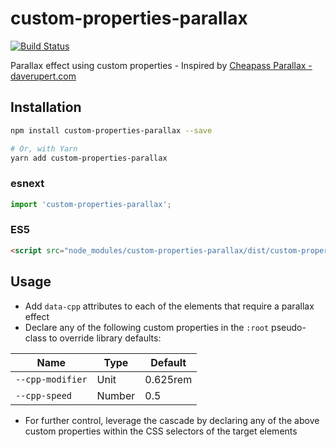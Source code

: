 # custom-properties-parallax

[![Build Status](https://travis-ci.org/SimonFinney/custom-properties-parallax.svg?branch=master)](https://travis-ci.org/SimonFinney/custom-properties-parallax)

Parallax effect using custom properties - Inspired by [Cheapass Parallax - daverupert.com](https://daverupert.com/2018/02/cheapass-parallax/)

## Installation

```bash
npm install custom-properties-parallax --save

# Or, with Yarn
yarn add custom-properties-parallax
```

### esnext

```js
import 'custom-properties-parallax';
```

### ES5

```html
<script src="node_modules/custom-properties-parallax/dist/custom-properties-parallax.js"></script>
```

## Usage

* Add `data-cpp` attributes to each of the elements that require a parallax effect
* Declare any of the following custom properties in the `:root` pseudo-class to override library defaults:

| Name             | Type   | Default  |
| ---------------- | ------ | -------- |
| `--cpp-modifier` | Unit   | 0.625rem |
| `--cpp-speed`    | Number | 0.5      |

* For further control, leverage the cascade by declaring any of the above custom properties within the CSS selectors of the target elements
